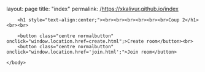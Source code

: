 layout: page
title: "index"
permalink: /https://xkalivur.github.io/index

<!DOCTYPE html>
<html>
    <head>
        <link rel="stylesheet" href="style.css">
    </head>
    <body>

        <h1 style="text-align:center;"><br><br><br><br><br><br>Coup 2</h1><br><br>

        <button class="centre normalbutton" onclick="window.location.href=create.html";>Create room</button><br>
        <button class="centre normalbutton" onclick="window.location.href='join.html';">Join room</button> 

    </body>
</html>
